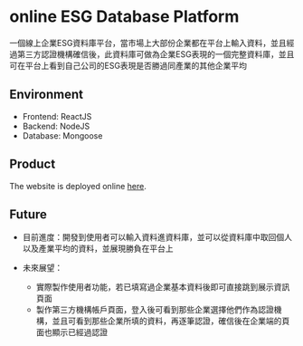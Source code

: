 # online ESG Database Platform

一個線上企業ESG資料庫平台，當市場上大部份企業都在平台上輸入資料，並且經過第三方認證機構確信後，此資料庫可做為企業ESG表現的一個完整資料庫，並且可在平台上看到自己公司的ESG表現是否勝過同產業的其他企業平均

## Environment

- Frontend: ReactJS
- Backend: NodeJS
- Database: Mongoose

## Product

The website is deployed online [here](http://esgdbwebfinal.hopto.org:3300/).

## Future

- 目前進度：開發到使用者可以輸入資料進資料庫，並可以從資料庫中取回個人以及產業平均的資料，並展現勝負在平台上

- 未來展望：
    - 實際製作使用者功能，若已填寫過企業基本資料後即可直接跳到展示資訊頁面
    - 製作第三方機構帳戶頁面，登入後可看到那些企業選擇他們作為認證機構，並且可看到那些企業所填的資料，再逐筆認證，確信後在企業端的頁面也顯示已經過認證
